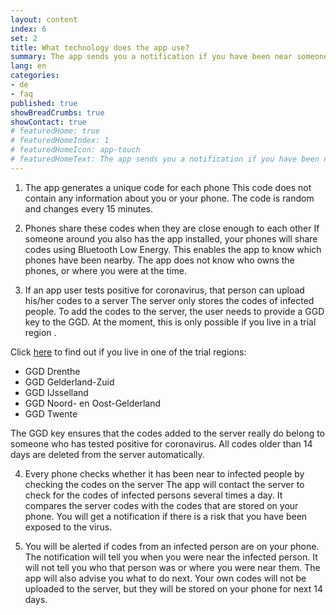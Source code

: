 ```yaml
---
layout: content
index: 6
set: 2
title: What technology does the app use?
summary: The app sends you a notification if you have been near someone who has tested positive for coronavirus, if you were near them for a longer period
lang: en
categories:
- de
- faq
published: true
showBreadCrumbs: true
showContact: true
# featuredHome: true
# featuredHomeIndex: 1
# featuredHomeIcon: app-touch
# featuredHomeText: The app sends you a notification if you have been near someone who has tested positive for coronavirus, if you were near them for a longer period.
---
```


1. The app generates a unique code for each phone
This code does not contain any information about you or your phone. The code is random and changes every 15 minutes.
 
2. Phones share these codes when they are close enough to each other
If someone around you also has the app installed, your phones will share codes using Bluetooth Low Energy. This enables the app to know which phones have been nearby. The app does not know who owns the phones, or where you were at the time.
 
3. If an app user tests positive for coronavirus, that person can upload his/her codes to a server
The server only stores the codes of infected people. To add the codes to the server, the user needs to provide a GGD key to the GGD. At the moment, this is only possible if you live in a trial region . 

Click [here](https://www.regioatlas.nl/indelingen/indelingen_indeling/t/ggd_s) to find out if you live in one of the trial regions:
- GGD Drenthe
-	GGD Gelderland-Zuid
-	GGD IJsselland
-	GGD Noord- en Oost-Gelderland
-	GGD Twente

The GGD key ensures that the codes added to the server really do belong to someone who has tested positive for coronavirus. All codes older than 14 days are deleted from the server automatically.
 
4. Every phone checks whether it has been near to infected people by checking the codes on the server
The app will contact the server to check for the codes of infected persons several times a day. It compares the server codes with the codes that are stored on your phone. You will get a notification if there is a risk that you have been exposed to the virus.

5. You will be alerted if codes from an infected person are on your phone.
The notification will tell you when you were near the infected person. It will not tell you who that person was or where you were near them. The app will also advise you what to do next. Your own codes will not be uploaded to the server, but they will be stored on your phone for next 14 days.

